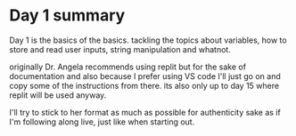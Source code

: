 # Day 1 summary

Day 1 is the basics of the basics. tackling the topics about variables,
how to store and read user inputs, string manipulation and whatnot.

originally Dr. Angela recommends using replit but for the sake of
documentation and also because I prefer using VS code I'll just go on
and copy some of the instructions from there. its also only up to day 15
where replit will be used anyway.

I'll try to stick to her format as much as possible for authenticity sake
as if I'm following along live, just like when starting out.
